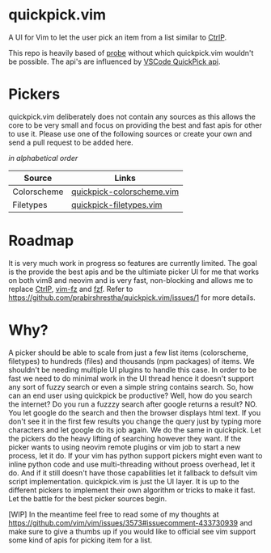 # quickpick.vim
A UI for Vim to let the user pick an item from a list similar to [CtrlP](https://github.com/ctrlpvim/ctrlp.vim).

This repo is heavily based of [probe](https://github.com/torbiak/probe) without which quickpick.vim wouldn't be possible.
The api's are influenced by [VSCode QuickPick api](https://code.visualstudio.com/api/references/vscode-api#QuickPick).

# Pickers
quickpick.vim deliberately does not contain any sources as this allows the core to be very small and focus on providing the best and fast apis for other to use it. Please use one of the following sources or create your own and send a pull request to be added here.

*in alphabetical order*


| Source                        | Links                                                                                              |
|-------------------------------|----------------------------------------------------------------------------------------------------|
| Colorscheme                   | [quickpick-colorscheme.vim](https://github.com/prabirshrestha/quickpick-colorscheme.vim)           |
| Filetypes                     | [quickpick-filetypes.vim](https://github.com/prabirshrestha/quickpick-filetypes.vim)               |

# Roadmap

It is very much work in progress so features are currently limited. The goal is the provide the best apis and be the ultimiate picker UI for me that works on both vim8 and neovim and is very fast, non-blocking and allows me to replace [CtrlP](https://github.com/ctrlpvim/ctrlp.vim), [vim-fz](https://github.com/mattn/vim-fz) and [fzf](https://github.com/junegunn/fzf). Refer to https://github.com/prabirshrestha/quickpick.vim/issues/1 for more details.


# Why?
A picker should be able to scale from just a few list items (colorscheme, filetypes) to hundreds (files) and thousands (npm packages)
of items. We shouldn't be needing multiple UI plugins to handle this case. In order to be fast we need to do minimal work in the UI thread hence it doesn't support any sort of fuzzy search or even a simple string contains search. So, how can an end user using quickpick be productive? Well, how do you search the internet? Do you run a fuzzzy search after google returns a result? NO. You let google do the search and then the browser displays html text. If you don't see it in the first few results you change the query just by typing more characters and let google do its job again. We do the same in quickpick. Let the pickers do the heavy lifting of searching however they want. If the picker wants to using neovim remote plugins or vim job to start a new process, let it do. If your vim has python support pickers might even want to inline python code and use multi-threading without proess overhead, let it do. And if it still doesn't have those capabilities let it fallback to defsult vim script implementation. quickpick.vim is just the UI layer. It is up to the different pickers to implement their own algorithm or tricks to make it fast. Let the battle for the best picker sources begin.

[WIP] In the meantime feel free to read some of my thoughts at https://github.com/vim/vim/issues/3573#issuecomment-433730939
and make sure to give a thumbs up if you would like to official see vim support some kind of apis for picking item for a list.
